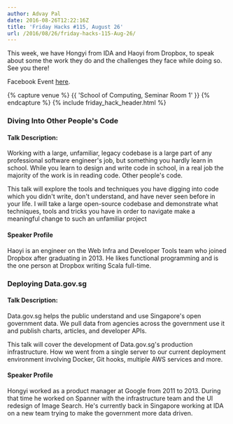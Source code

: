```yaml
---
author: Advay Pal
date: 2016-08-26T12:22:16Z
title: 'Friday Hacks #115, August 26'
url: /2016/08/26/friday-hacks-115-Aug-26/
---
```


This week, we have Hongyi from IDA and Haoyi from Dropbox, to speak about some the work they do and the challenges they face while doing so. See you there!

Facebook Event [here](https://www.facebook.com/events/1063825533713913/).

{% capture venue %}
    {{ 'School of Computing, Seminar Room 1' }}
{% endcapture %}
{% include friday_hack_header.html %}


### Diving Into Other People's Code

#### Talk Description:

Working with a large, unfamiliar, legacy codebase is a large part of any professional 
software engineer's job, but something you hardly learn in school. While you learn to
design and write code in school, in a real job the majority of the work is in reading 
code. Other people's code.

This talk will explore the tools and techniques you have digging into code which you 
didn't write, don't understand, and have never seen before in your life. I will take a
large open-source codebase and demonstrate what techniques, tools and tricks you 
have in order to navigate make a meaningful change to such an unfamiliar project

#### Speaker Profile

Haoyi is an engineer on the Web Infra and Developer Tools team who joined Dropbox after graduating in 2013. He likes functional programming and is the one person at Dropbox writing Scala full-time.



### Deploying Data.gov.sg

#### Talk Description:

Data.gov.sg helps the public understand and use Singapore's open government data. We pull data from agencies across the government use it and publish charts, articles, and developer APIs. 

This talk will cover the development of Data.gov.sg's production infrastructure. How we went from a single server to our current deployment environment involving Docker, Git hooks, multiple AWS services and more.

#### Speaker Profile

Hongyi worked as a product manager at Google from 2011 to 2013. During that time he worked on Spanner with the infrastructure team and the UI redesign of Image Search. He's currently back in Singapore working at IDA on a new team trying to make the government more data driven.

